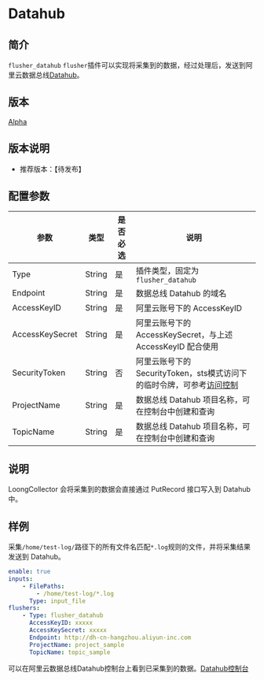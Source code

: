 # Datahub

## 简介

`flusher_datahub` `flusher`插件可以实现将采集到的数据，经过处理后，发送到阿里云数据总线[Datahub](https://www.aliyun.com/product/bigdata/datahub)。

## 版本

[Alpha](../../stability-level.md)

## 版本说明

* 推荐版本：【待发布】

## 配置参数

| 参数                                | 类型       | 是否必选 | 说明                                                                                 |
|-------------------------------------|----------|------|------------------------------------------------------------------------------------|
| Type                                | String    | 是    | 插件类型，固定为`flusher_datahub`
| Endpoint                            | String    | 是    | 数据总线 Datahub 的域名 |
| AccessKeyID                         | String    | 是    | 阿里云账号下的 AccessKeyID |
| AccessKeySecret                     | String    | 是    | 阿里云账号下的 AccessKeySecret，与上述 AccessKeyID 配合使用 |
| SecurityToken                       | String    | 否    | 阿里云账号下的 SecurityToken，sts模式访问下的临时令牌，可参考[访问控制](https://help.aliyun.com/zh/ram/product-overview/what-is-sts?spm=5176.21213303.J_v8LsmxMG6alneH-O7TCPa.13.33f62f3dxLRJOL&scm=20140722.S_help@@%E6%96%87%E6%A1%A3@@28756._.ID_help@@%E6%96%87%E6%A1%A3@@28756-RL_ststoken-LOC_2024SPHelpResult-OR_ser-PAR1_2150422117422070235704062e9fb7-V_4-RE_new3-P0_3-P1_0) |
| ProjectName                         | String    | 是    | 数据总线 Datahub 项目名称，可在控制台中创建和查询 |
| TopicName                           | String    | 是    | 数据总线 Datahub 项目名称，可在控制台中创建和查询 |

## 说明

LoongCollector 会将采集到的数据会直接通过 PutRecord 接口写入到 Datahub 中。

## 样例

采集`/home/test-log/`路径下的所有文件名匹配`*.log`规则的文件，并将采集结果发送到 Datahub。

```yaml
enable: true
inputs:
    - FilePaths:
        - /home/test-log/*.log
      Type: input_file
flushers:
    - Type: flusher_datahub
      AccessKeyID: xxxxx
      AccessKeySecret: xxxxx
      Endpoint: http://dh-cn-hangzhou.aliyun-inc.com
      ProjectName: project_sample
      TopicName: topic_sample
```
可以在阿里云数据总线Datahub控制台上看到已采集到的数据。[Datahub控制台](https://dhsnext.console.aliyun.com/cn-hangzhou/projects)